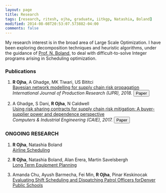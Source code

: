 ```yaml
---
layout: page
title: Research
tags: [research, ritesh, ojha, graduate, iitkgp, Natashia, Boland]
modified: 2014-08-08T20:53:07.573882-04:00
comments: false
---
```


My research interest is in the broad area of Large Scale Optimization. I have been exploring decomposition techniques and heuristic algorithms, under the guidance of <a href="https://www.isye.gatech.edu/users/natashia-boland/">Prof. N. Boland,</a> to deal with difficult-to-solve Integer programs arising in Scheduling optimization.

### Publications

1. **R Ojha**, A Ghadge, MK Tiwari, US Bititci  
[Bayesian network modelling for supply chain risk propagation]()
*International Journal of Production Research (IJPR), 2018.*  [<button type="button" class="btn btn-info">Paper</button>](https://www.tandfonline.com/doi/full/10.1080/00207543.2018.1467059)


1. A Ghadge, S Dani, **R Ojha**, N Caldwell  
[Using risk sharing contracts for supply chain risk mitigation: A buyer-supplier power and dependence perspective]()   
*Computers & Industrial Engineering (CAIE), 2017.*  [<button type="button" class="btn btn-info">Paper</button>](https://www.sciencedirect.com/science/article/pii/S0360835216304673)


### ONGOING RESEARCH

1. **R Ojha**, Natashia Boland  
[Airline Scheduling]()


1. **R Ojha**, Natashia Boland, Alan Erera, Martin Savelsbergh  
[Long Term Equipment Planning]()   

1. Amanda Chu, Ayush Barmecha, Fei Min, **R Ojha**, Pinar Keskinocak  
[Evaluating Shift Scheduling and Dispatching Patrol Officers forDenver Public Schools]()   
